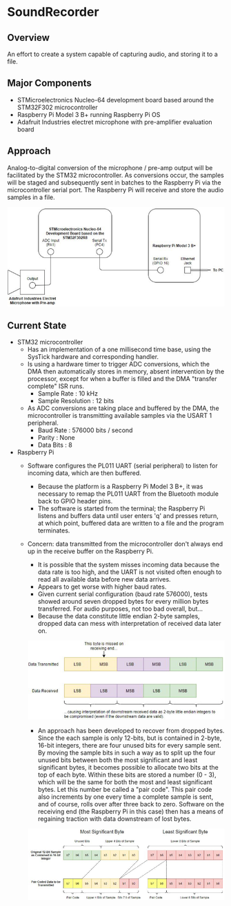 # SoundRecorder

## Overview

An effort to create a system capable of capturing audio, and storing it to a file. 

## Major Components

* STMicroelectronics Nucleo-64 development board based around the STM32F302 microcontroller
* Raspberry Pi Model 3 B+ running Raspberry Pi OS
* Adafruit Industries electret microphone with pre-amplifier evaluation board

## Approach

Analog-to-digital conversion of the microphone / pre-amp output will be facilitated by the STM32 microcontroller. As conversions occur, the samples will be staged 
and subsequently sent in batches to the Raspberry Pi via the microcontroller serial port. The Raspberry Pi will receive and store the audio samples in a file. 


![Figure 1 : System Overview](Diagrams/setup.JPG?raw=true)


## Current State

* STM32 microcontroller
  * Has an implementation of a one millisecond time base, using the SysTick hardware and corresponding handler.
  * Is using a hardware timer to trigger ADC conversions, which the DMA then automatically stores in memory, absent intervention by the processor, except for when a buffer is filled and the DMA "transfer complete" ISR runs.
    * Sample Rate : 10 kHz
    * Sample Resolution : 12 bits
  * As ADC conversions are taking place and buffered by the DMA, the microcontroller is transmitting available samples via the USART 1 peripheral.
    * Baud Rate : 576000 bits / second
    * Parity : None
    * Data Bits : 8
* Raspberry Pi
  * Software configures the PL011 UART (serial peripheral) to listen for incoming data, which are then buffered.
    * Because the platform is a Raspberry Pi Model 3 B+, it was necessary to remap the PL011 UART from the Bluetooth module back to GPIO header pins.
    * The software is started from the terminal; the Raspberry Pi listens and buffers data until user enters 'q' and presses return, at which point, buffered data are written to a file and the program terminates.  
  * Concern: data transmitted from the microcontroller don't always end up in the receive buffer on the Raspberry Pi. 
    * It is possible that the system misses incoming data because the data rate is too high, and the UART is not visited often enough to read all available data before new data arrives.
    * Appears to get worse with higher baud rates.
    * Given current serial configuration (baud rate 576000), tests showed around seven dropped bytes for every million bytes transferred. For audio purposes, not too bad overall, but...
    * Because the data constitute little endian 2-byte samples, dropped data can mess with interpretation of received data later on. 
 
 
    ![Figure 2 : Dropped Data Issue](Diagrams/byte_drop_illustration.JPG?raw=true)
 
 
    * An approach has been developed to recover from dropped bytes. Since the each sample is only 12-bits, but is contained in 2-byte, 16-bit integers, there are four unused bits for every sample sent. By moving the sample bits in such a way as to split up the four unused bits between both the most significant and least significant bytes, it becomes possible to allocate two bits at the top of each byte. Within these bits are stored a number (0 - 3), which will be the same for both the most and least significant bytes. Let this number be called a "pair code". This pair code also increments by one every time a complete sample is sent, and of course, rolls over after three back to zero. Software on the receiving end (the Raspberry Pi in this case) then has a means of regaining traction with data downstream of lost bytes. 
    
    
    ![Figure 3 : Encoding of Sample Data and Pair Codes for Transmission](Diagrams/pair_coding.JPG?raw=true)


